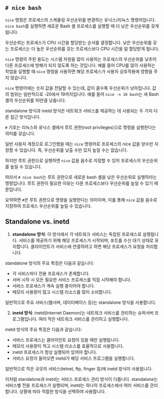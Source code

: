 ## `# nice bash`
`nice` 명령은 프로세스의 스케줄링 우선순위를 변경하는 유닉스/리눅스 명령어입니다. `nice bash`를 실행하면 새로운 Bash 셸 프로세스를 실행할 때 더 낮은 우선순위를 갖게 됩니다.

우선순위는 프로세스가 CPU 시간을 할당받는 순서를 결정합니다. 낮은 우선순위를 갖는 프로세스는 더 높은 우선순위를 갖는 프로세스보다 CPU 시간을 덜 할당받게 됩니다.

`nice` 명령의 주된 용도는 시스템 자원을 많이 사용하는 프로세스의 우선순위를 낮추어 다른 프로세스에 방해가 되지 않도록 하는 것입니다. 예를 들어 CPU를 많이 사용하는 작업을 실행할 때 `nice` 명령을 사용하면 해당 프로세스가 사용자 상호작용에 영향을 주지 않습니다.

`nice` 명령어에는 숫자 값을 전달할 수 있는데, 값이 클수록 우선순위가 낮아집니다. 값의 범위는 일반적으로 -20에서 19까지입니다. 예를 들어 `nice -n 10 bash`는 새 Bash 셸의 우선순위를 10만큼 낮춥니다.

standalone 방식과 inetd 방식은 네트워크 서비스를 제공하는 데 사용되는 두 가지 다른 접근 방식입니다.

`#` 기호는 리눅스와 유닉스 셸에서 루트 권한(root privileges)으로 명령을 실행한다는 의미를 갖습니다.

일반 사용자 계정으로 로그인했을 때는 `nice` 명령어로 프로세스의 nice 값을 양수만 지정할 수 있습니다. 즉, 우선순위를 낮출 수만 있지 높일 수는 없습니다.

하지만 루트 권한으로 실행하면 `nice` 값을 음수로 지정할 수 있어 프로세스의 우선순위를 높일 수 있습니다. 

따라서 `# nice bash`는 루트 권한으로 새로운 bash 셸을 낮은 우선순위로 실행하라는 명령입니다. 루트 권한이 필요한 이유는 다른 프로세스보다 우선순위를 높일 수 있기 때문입니다.

요약하면 `#`은 루트 권한으로 명령을 실행한다는 의미이며, 이를 통해 `nice` 값을 음수로 지정하여 프로세스 우선순위를 높일 수 있습니다.

## Standalone vs. inetd

1. **standalone 방식**:
이 방식에서 각 네트워크 서비스는 독립된 프로세스로 실행됩니다. 서비스를 제공하기 위해 해당 프로세스가 시작되며, 포트를 수신 대기 상태로 유지합니다. 클라이언트가 서비스에 연결하려고 하면 해당 프로세스가 요청을 처리합니다.

standalone 방식의 주요 특징은 다음과 같습니다:
- 각 서비스마다 전용 프로세스가 존재합니다.
- 서버 시작 시 모든 필요한 서비스 프로세스를 직접 시작해야 합니다.
- 서비스 프로세스가 계속 실행 중이어야 합니다.
- 메모리 사용량이 많고 시스템 리소스를 많이 소비합니다.

일반적으로 주요 서비스(웹서버, 데이터베이스 등)는 standalone 방식을 사용합니다.

2. **inetd 방식**:
inetd(Internet Daemon)는 네트워크 서비스를 관리하는 슈퍼서버 프로그램입니다. 여러 작은 네트워크 서비스를 관리하고 실행합니다.

inetd 방식의 주요 특징은 다음과 같습니다:
- 서비스 프로세스는 클라이언트 요청이 있을 때만 실행됩니다.
- 메모리 사용량이 적고 시스템 리소스를 효율적으로 사용합니다.
- inetd 프로세스가 항상 실행되어 있어야 합니다.
- 서비스 요청이 들어오면 inetd가 해당 서비스 프로그램을 실행합니다.

일반적으로 작은 규모의 서비스(telnet, ftp, finger 등)에 inetd 방식이 사용됩니다.

이처럼 standalone과 inetd는 서비스 프로세스 관리 방식이 다릅니다. standalone는 서비스별 전용 프로세스가 실행되며, inetd는 하나의 프로세스에서 여러 서비스를 관리합니다. 상황에 따라 적절한 방식을 선택하여 사용합니다.

##